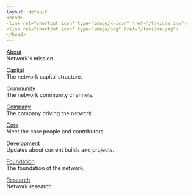 ```yaml
---
layout: default
<head>
<link rel="shortcut icon" type="image/x-icon" href="/favicon.ico">
<link rel="shortcut icon" type="image/png" href="/favicon.png">
</head>
---
```


[About](/about)
<br>
Network's mission.

[Capital](/capital)
<br>
The network capital structure.

[Community](/community)
<br>
The network community channels.

[Company](/company)
<br>
The company driving the network.

[Core](/core)
<br>
Meet the core people and contributors.

[Development](/development)
<br>
Updates about current builds and projects.

[Foundation](/foundation)
<br>
The foundation of the network.

[Research](/research)
<br>
Network research.
